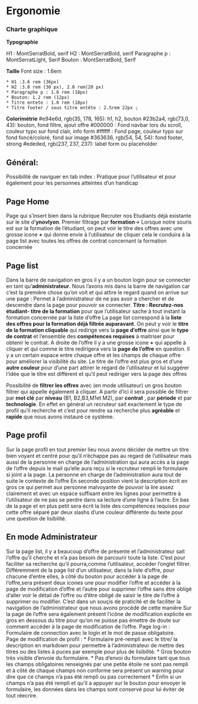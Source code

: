 
# Ergonomie
### Charte graphique

**Typographie**

H1 : MontSerratBold, serif
H2 : MontSerratBold, serif
Paragraphe p : MontSerratLight, Serif
Bouton : MontSerratBold, Serif


**Taille**
Font size : 1.6em

    * H1 :3.6 rem (36px)
    * H2 :3.0 rem (30 px), 2.0 rem(20 px)
    * Paragraphe p : 1.8 rem (18px)
    * Bouton: 1.2 rem (12px)
    * Titre entete : 1.8 rem (18px)
    * Titre footer / sous titre entête : 2.5rem 22px ;

**Colorimétrie**
  #e94e6d, rgb(35, 178, 165): h1, h2, bouton
  #23b2a4, rgb(73,0, 43): bouton, fond filtre, ajout offre
  #000000 : Fond navbar lors du scroll, couleur typo sur fond clair, info form
  #ffffff : Fond page, couleur typo sur fond foncé/coloré, fond sur image
  #363636, rgb(54, 54, 54): fond footer, strong
  #ededed, rgb(237, 237, 237): label form ou placeholder

## Général:
 Possibilité de naviguer en tab index : Pratique pour l’utilisateur et pour également pour les personnes atteintes d’un handicap

## Page Home
Page qui s’insert bien dans la rubrique Recruter nos Etudiants déjà existante sur le site d’**ynovlyon**.
Premier filtrage par **formation**-> Lorsque notre souris est sur la formation de l’étudiant, on peut voir le titre des offres avec une grosse icone **+** qui donne envie à l’utilisateur de cliquer cela le conduira à la page list avec toutes les offres de contrat concernant la formation concernée
## Page list
Dans la barre de navigation en gros il y a un bouton login pour se connecter en tant qu’**administrateur**. Nous l’avons mis dans la barre de navigation car c’est la première chose qu’on voit et qui attire le regard quand on arrive sur une page : Permet à l’administrateur de ne pas avoir a chercher et de descendre dans la page pour pouvoir se connecter.
**Titre : Recrutez-nos étudiant- titre de la formation** pour que l’utilisateur sache à tout instant la formation concernée par la liste d’offre
La page list correspond à la **liste des offres pour la formation déjà filtrée auparavant**. On peut y voir le **titre de la formation cliquable** qui redirige vers la **page d’offre** ainsi que le **type de contrat** et l’ensemble des **compétences requises** à maitriser pour obtenir le contrat. A droite de l’offre il y a une grosse icone **+** qui appelle à cliquer et qui comme le titre redirigera vers la **page de l’offre** en question.
Il y a un certain espace entre chaque offre et les champs de chaque offre pour améliorer la visibilité du site.
Le titre de l’offre est plus gros et d’une **autre couleur** pour d’une part attirer le regard de l’utilisateur et lui suggérer l’idée que le titre est différent et qu’il peut rediriger vers la page des offres

Possibilité de **filtrer les offres** avec (en mode utilisateur) un gros bouton filtrer qui appelle également à cliquer. A partir d’ici il sera possible de filtrer par **mot clé** par **niveau** (B1, B2,B3,M1et M2), par **contrat** , par **période** et par **technologie**.
En effet en général un recruteur sait exactement le type de profil qu’il recherche et c’est pour rendre sa recherche plus **agréable** et **rapide** que nous avons instauré ce système.

## Page profil

Sur la page profil en tout premier lieu nous avons décider de mettre un titre bien voyant et centré pour qu’il n’échappe pas au regard de l’utilisateur mais aussi de la personne en charge de l’administration qui aura accès a la page de l’offre depuis le mail qu’elle aura reçu si le recruteur rempli le formulaire si joint a la page. La personne en charge de l’administration aura tout de suite le contexte de l’offre
En seconde position vient la description écrit en gros ce qui permet aux personne malvoyante de pouvoir la lire assez clairement et avec un espace suffisant entre les lignes pour permettre à l’utilisateur de ne pas se perdre dans sa lecture d’une ligne à l’autre.
En bas de la page et en plus petit sera écrit la liste des compétences requises pour cette offre séparé par deux slashs d’une couleur différente du texte pour une question de lisibilité.

## En mode Administrateur    

Sur la page list, il y a beaucoup d’offre de présente et l’administrateur sait l’offre qu’il cherche et n’a pas besoin de parcourir toute la liste. C’est pour faciliter sa recherche qu’il pourra,comme l’utilisateur, accéder l’onglet filtrer.
Différemment de la page list d’un utilisateur, dans la liste d’offre, pour chacune d’entre elles, à côté du bouton pour accéder à la page de l’offre,sera présent deux icones une pour modifier l’offre et accéder à la page de modification d’offre et l’autre pour supprimer l’offre sans être obligé d’aller voir le détail de l’offre ou d’être obligé de saisir le titre de l’offre à supprimer ou modifier. C’est dans un souçis de praticité et de faciliter la navigation de l’administrateur que nous avons procédé de cette manière
Sur la page de l’offre sera également présent l’icône de modification explicite en gros en dessous du titre pour qu’on ne puisse pas émettre de doute sur comment accéder à la page de modification de l’offre.
Page log-in :
Formulaire de connection avec le login et le mot de passe obligatoire.  
Page de modification de profil :
    * Formulaire pré-rempli avec le titre/ la description en markdown pour permettre à l’administrateur de mettre des titres ou des listes à puces par exemple pour plus de lisibilité.
    * Gros bouton très visible d’envoie du formulaire.
	* Pas d’envoi du formulaire tant que tous les champs obligatoires renseignés par une petite étoile ne sont pas rempli et à côté de chaque champs non conforme sera présent un warning pour dire que ce champs n’a pas été rempli ou pas correctement
	* Enfin si un champs n’a pas été rempli et qu’il a appuyer sur le bouton pour envoyer le formulaire, les données dans les champs sont conservé pour lui éviter de tout réecrire.
